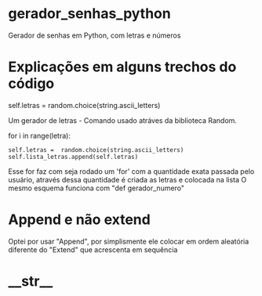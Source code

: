 # gerador_senhas_python
Gerador de senhas em Python, com letras e números

<h1> Explicações em alguns trechos do código </h1>

self.letras =  random.choice(string.ascii_letters)

Um gerador de letras - Comando usado atráves da biblioteca Random. 

for i in range(letra):

    self.letras =  random.choice(string.ascii_letters)
    self.lista_letras.append(self.letras)
    
Esse for faz com seja rodado um 'for' com a quantidade exata passada pelo usuário, através dessa quantidade é criada as letras e colocada na lista
O mesmo esquema funciona com "def gerador_numero"

<h1> Append e não extend </h1>
  
Optei por usar "Append", por simplismente ele colocar em ordem aleatória diferente do "Extend" que acrescenta em sequência
  
<h1> __str__ </h1>


